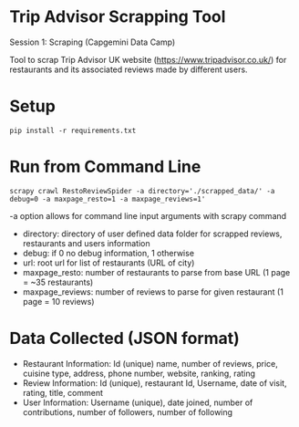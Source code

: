 # Trip Advisor Scrapping Tool

Session 1: Scraping (Capgemini Data Camp)

Tool to scrap Trip Advisor UK website (https://www.tripadvisor.co.uk/) for restaurants and its associated reviews made by different users.

# Setup

```
pip install -r requirements.txt
```

# Run from Command Line

```
scrapy crawl RestoReviewSpider -a directory='./scrapped_data/' -a debug=0 -a maxpage_resto=1 -a maxpage_reviews=1'
```

-a option allows for command line input arguments with scrapy command
* directory: directory of user defined data folder for scrapped reviews, restaurants and users information
* debug: if 0 no debug information, 1 otherwise
* url: root url for list of restaurants (URL of city)
* maxpage_resto: number of restaurants to parse from base URL (1 page = ~35 restaurants)
* maxpage_reviews: number of reviews to parse for given restaurant (1 page = 10 reviews)

# Data Collected (JSON format)

* Restaurant Information: Id (unique) name, number of reviews, price, cuisine type, address, phone number, website, ranking, rating
* Review Information: Id (unique), restaurant Id, Username, date of visit, rating, title, comment
* User Information: Username (unique), date joined, number of contributions, number of followers, number of following
